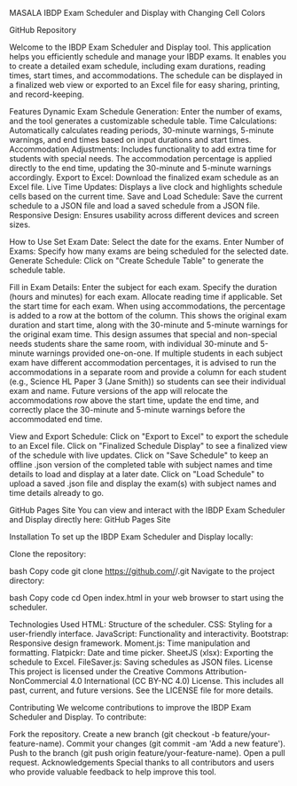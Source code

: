 MASALA
IBDP Exam Scheduler and Display with Changing Cell Colors

GitHub Repository

Welcome to the IBDP Exam Scheduler and Display tool. This application helps you efficiently schedule and manage your IBDP exams. It enables you to create a detailed exam schedule, including exam durations, reading times, start times, and accommodations. The schedule can be displayed in a finalized web view or exported to an Excel file for easy sharing, printing, and record-keeping.

Features
Dynamic Exam Schedule Generation: Enter the number of exams, and the tool generates a customizable schedule table.
Time Calculations: Automatically calculates reading periods, 30-minute warnings, 5-minute warnings, and end times based on input durations and start times.
Accommodation Adjustments: Includes functionality to add extra time for students with special needs. The accommodation percentage is applied directly to the end time, updating the 30-minute and 5-minute warnings accordingly.
Export to Excel: Download the finalized exam schedule as an Excel file.
Live Time Updates: Displays a live clock and highlights schedule cells based on the current time.
Save and Load Schedule: Save the current schedule to a JSON file and load a saved schedule from a JSON file.
Responsive Design: Ensures usability across different devices and screen sizes.

How to Use
Set Exam Date: Select the date for the exams.
Enter Number of Exams: Specify how many exams are being scheduled for the selected date.
Generate Schedule: Click on "Create Schedule Table" to generate the schedule table.

Fill in Exam Details:
Enter the subject for each exam.
Specify the duration (hours and minutes) for each exam.
Allocate reading time if applicable.
Set the start time for each exam.
When using accommodations, the percentage is added to a row at the bottom of the column. This shows the original exam duration and start time, along with the 30-minute and 5-minute warnings for the original exam time. This design assumes that special and non-special needs students share the same room, with individual 30-minute and 5-minute warnings provided one-on-one. If multiple students in each subject exam have different accommodation percentages, it is advised to run the accommodations in a separate room and provide a column for each student (e.g., Science HL Paper 3 (Jane Smith)) so students can see their individual exam and name. Future versions of the app will relocate the accommodations row above the start time, update the end time, and correctly place the 30-minute and 5-minute warnings before the accommodated end time.

View and Export Schedule:
Click on "Export to Excel" to export the schedule to an Excel file.
Click on "Finalized Schedule Display" to see a finalized view of the schedule with live updates.
Click on "Save Schedule" to keep an offline .json version of the completed table with subject names and time details to load and display at a later date.
Click on "Load Schedule" to upload a saved .json file and display the exam(s) with subject names and time details already to go.

GitHub Pages Site
You can view and interact with the IBDP Exam Scheduler and Display directly here: GitHub Pages Site

Installation
To set up the IBDP Exam Scheduler and Display locally:

Clone the repository:

bash
Copy code
git clone https://github.com/<your-username>/<your-repository>.git
Navigate to the project directory:

bash
Copy code
cd <your-repository>
Open index.html in your web browser to start using the scheduler.

Technologies Used
HTML: Structure of the scheduler.
CSS: Styling for a user-friendly interface.
JavaScript: Functionality and interactivity.
Bootstrap: Responsive design framework.
Moment.js: Time manipulation and formatting.
Flatpickr: Date and time picker.
SheetJS (xlsx): Exporting the schedule to Excel.
FileSaver.js: Saving schedules as JSON files.
License
This project is licensed under the Creative Commons Attribution-NonCommercial 4.0 International (CC BY-NC 4.0) License. This includes all past, current, and future versions. See the LICENSE file for more details.

Contributing
We welcome contributions to improve the IBDP Exam Scheduler and Display. To contribute:

Fork the repository.
Create a new branch (git checkout -b feature/your-feature-name).
Commit your changes (git commit -am 'Add a new feature').
Push to the branch (git push origin feature/your-feature-name).
Open a pull request.
Acknowledgements
Special thanks to all contributors and users who provide valuable feedback to help improve this tool.
